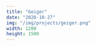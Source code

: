 ```yaml
---
title: "Geiger"
date: "2020-10-27"
img: "/img/projects/geiger.png"
width: 1200
height: 1500
---
```

